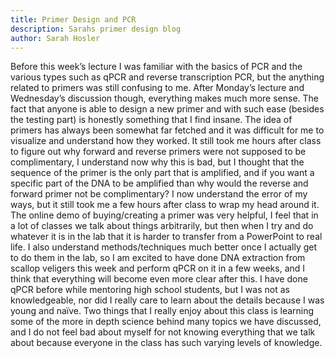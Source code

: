 ```yaml
---
title: Primer Design and PCR
description: Sarahs primer design blog
author: Sarah Hosler
---
```


Before this week’s lecture I was familiar with the basics of PCR and the various types such as qPCR and reverse transcription PCR, but the anything related to primers was still confusing to me. After Monday’s lecture and Wednesday’s discussion though, everything makes much more sense. The fact that anyone is able to design a new primer and with such ease (besides the testing part) is honestly something that I find insane. The idea of primers has always been somewhat far fetched and it was difficult for me to visualize and understand how they worked. It still took me hours after class to figure out why forward and reverse primers were not supposed to be complimentary, I understand now why this is bad, but I thought that the sequence of the primer is the only part that is amplified, and if you want a specific part of the DNA to be amplified than why would the reverse and forward primer not be complimentary? I now understand the error of my ways, but it still took me a few hours after class to wrap my head around it. The online demo of buying/creating a primer was very helpful, I feel that in a lot of classes we talk about things arbitrarily, but then when I try and do whatever it is in the lab that it is harder to transfer from a PowerPoint to real life.
I also understand methods/techniques much better once I actually get to do them in the lab, so I am excited to have done DNA extraction from scallop veligers this week and perform qPCR on it in a few weeks, and I think that everything will become even more clear after this. I have done qPCR before while mentoring high school students, but I was not as knowledgeable, nor did I really care to learn about the details because I was young and naïve.
Two things that I really enjoy about this class is learning some of the more in depth science behind many topics we have discussed, and I do not feel bad about myself for not knowing everything that we talk about because everyone in the class has such varying levels of knowledge.

